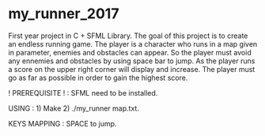 # my_runner_2017
First year project in C + SFML Library. The goal of this project is to create an endless running game. The player is a character who runs in a map given in parameter, enemies and obstacles can appear. So the player must avoid any ennemies and obstacles by using space bar to jump. As the player runs a score on the upper right corner will display and increase. The player must go as far as possible in order to gain the highest score.

! PREREQUISITE ! : SFML need to be installed.

USING : 1) Make 2) ./my_runner map.txt.

KEYS MAPPING : SPACE to jump.
